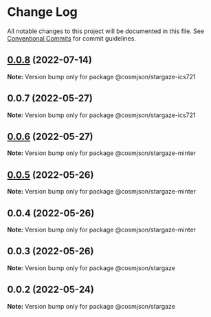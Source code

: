 # Change Log

All notable changes to this project will be documented in this file.
See [Conventional Commits](https://conventionalcommits.org) for commit guidelines.

## [0.0.8](https://github.com/cosmology-tech/cosmjson/compare/@cosmjson/stargaze-ics721@0.0.7...@cosmjson/stargaze-ics721@0.0.8) (2022-07-14)

**Note:** Version bump only for package @cosmjson/stargaze-ics721





## 0.0.7 (2022-05-27)

**Note:** Version bump only for package @cosmjson/stargaze-ics721





## [0.0.6](https://github.com/cosmology-tech/cosmjson/compare/@cosmjson/stargaze-minter@0.0.5...@cosmjson/stargaze-minter@0.0.6) (2022-05-27)

**Note:** Version bump only for package @cosmjson/stargaze-minter





## [0.0.5](https://github.com/cosmology-tech/cosmjson/compare/@cosmjson/stargaze-minter@0.0.4...@cosmjson/stargaze-minter@0.0.5) (2022-05-26)

**Note:** Version bump only for package @cosmjson/stargaze-minter





## 0.0.4 (2022-05-26)

**Note:** Version bump only for package @cosmjson/stargaze-minter





## 0.0.3 (2022-05-26)

**Note:** Version bump only for package @cosmjson/stargaze





## 0.0.2 (2022-05-24)

**Note:** Version bump only for package @cosmjson/stargaze
